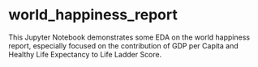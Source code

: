 # world_happiness_report
This Jupyter Notebook demonstrates some EDA on the world happiness report, especially focused on the contribution of GDP per Capita and Healthy Life Expectancy to Life Ladder Score.
